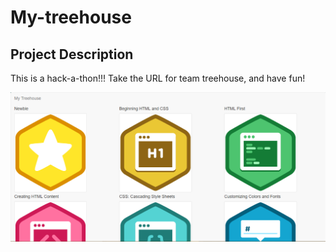 # My-treehouse

## Project Description

This is a hack-a-thon!!! Take the URL for team treehouse, and have fun!

![Blog Screengrab](https://raw.githubusercontent.com/lsimmons1832/my-treehouse/98ab1bcae2ac41f33d0a5d9494b17ae4d4bd3f5b/Capture.PNG)